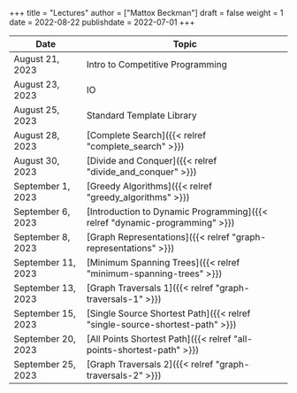+++
title = "Lectures"
author = ["Mattox Beckman"]
draft = false
weight = 1
date = 2022-08-22
publishdate = 2022-07-01
+++

| Date               | Topic                                                                       |
|--------------------|-----------------------------------------------------------------------------|
| August 21, 2023    | Intro to Competitive Programming                                            |
| August 23, 2023    | IO                                                                          |
| August 25, 2023    | Standard Template Library                                                   |
| August 28, 2023    | [Complete Search]({{< relref "complete_search" >}})                         |
| August 30, 2023    | [Divide and Conquer]({{< relref "divide_and_conquer" >}})                   |
| September 1, 2023  | [Greedy Algorithms]({{< relref "greedy_algorithms" >}})                     |
| September 6, 2023  | [Introduction to Dynamic Programming]({{< relref "dynamic-programming" >}}) |
| September 8, 2023  | [Graph Representations]({{< relref "graph-representations" >}})             |
| September 11, 2023 | [Minimum Spanning Trees]({{< relref "minimum-spanning-trees" >}})           |
| September 13, 2023 | [Graph Traversals 1]({{< relref "graph-traversals-1" >}})                   |
| September 15, 2023 | [Single Source Shortest Path]({{< relref "single-source-shortest-path" >}}) |
| September 20, 2023 | [All Points Shortest Path]({{< relref "all-points-shortest-path" >}}) |
| September 25, 2023 | [Graph Traversals 2]({{< relref "graph-traversals-2" >}}) |
